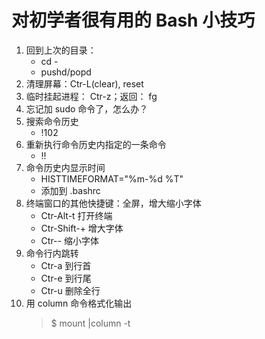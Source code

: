 # 对初学者很有用的 Bash 小技巧

1. 回到上次的目录：
   - cd -
   - pushd/popd
2. 清理屏幕：Ctr-L(clear), reset
3. 临时挂起进程： Ctr-z；返回： fg
4. 忘记加 sudo 命令了，怎么办？
5. 搜索命令历史
   - !102
6. 重新执行命令历史内指定的一条命令
   - !!
7. 命令历史内显示时间
   - HISTTIMEFORMAT="%m-%d %T"
   - 添加到 .bashrc
8. 终端窗口的其他快捷键：全屏，增大缩小字体
   - Ctr-Alt-t 打开终端
   - Ctr-Shift-+ 增大字体
   - Ctr-- 缩小字体
9. 命令行内跳转
   - Ctr-a 到行首
   - Ctr-e 到行尾
   - Ctr-u 删除全行
10. 用 column 命令格式化输出
    > $ mount |column -t
